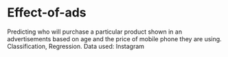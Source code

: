 # Effect-of-ads
Predicting who will purchase a particular product shown in an advertisements based on age and the price of mobile phone they are using.
Classification, Regression.
Data used: Instagram

